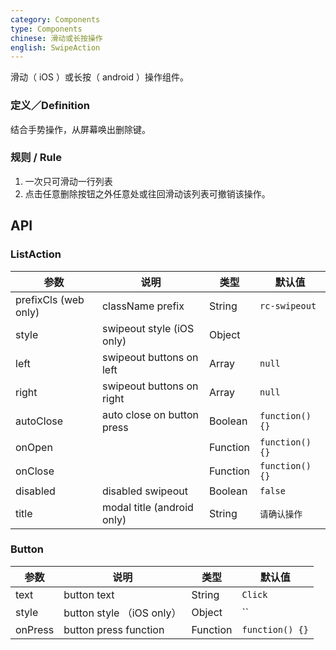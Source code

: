 ```yaml
---
category: Components
type: Components
chinese: 滑动或长按操作
english: SwipeAction
---
```


滑动（ iOS ）或长按（ android ）操作组件。

### 定义／Definition
结合手势操作，从屏幕唤出删除键。

### 规则 / Rule
1. 一次只可滑动一行列表
2. 点击任意删除按钮之外任意处或往回滑动该列表可撤销该操作。


## API

### ListAction

| 参数             | 说明                                         | 类型     | 默认值        |
|------------------|----------------------------------------------|----------|---------------|
| prefixCls (web only)      | className prefix     | String | `rc-swipeout` |
| style           | swipeout style (iOS only)      | Object |             |
| left       | swipeout buttons on left      | Array | `null` |
| right       | swipeout buttons on right      | Array | `null` |
| autoClose       | auto close on button press   | Boolean | `function() {}` |
| onOpen       |       | Function | `function() {}` |
| onClose       |       | Function | `function() {}` |
| disabled       |   disabled swipeout    | Boolean | `false` |
| title          |    modal title (android only)   | String | `请确认操作` |


### Button

| 参数 | 说明             | 类型                    | 默认值 |
|------|------------------|-------------------------|--------|
| text       | button text     | String | `Click` |
| style       | button style （iOS only）    | Object | `` |
| onPress       | button press function      | Function | `function() {}` |

